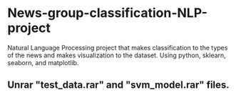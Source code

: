 # News-group-classification-NLP-project
Natural Language Processing project that makes classification to the types of the news and makes visualization to the dataset. Using python, sklearn, seaborn, and matplotlib.

## Unrar "test_data.rar" and "svm_model.rar" files.
